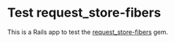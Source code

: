 # Test request_store-fibers

This is a Rails app to test the [request_store-fibers](https://github.com/BMorearty/request_store-fibers) gem.
